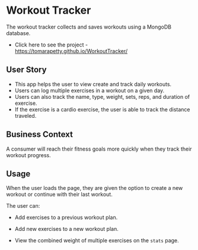 # Workout Tracker

The workout tracker collects and saves workouts using a MongoDB database. 
* Click here to see the project - https://tomarapetty.github.io/WorkoutTracker/

## User Story

* This app helps the user to view create and track daily workouts. 
* Users can log multiple exercises in a workout on a given day. 
* Users can also track the name, type, weight, sets, reps, and duration of exercise. 
* If the exercise is a cardio exercise, the user is able to track the distance traveled.

## Business Context

A consumer will reach their fitness goals more quickly when they track their workout progress.

## Usage

When the user loads the page, they are given the option to create a new workout or continue with their last workout.

The user can:

  * Add exercises to a previous workout plan.

  * Add new exercises to a new workout plan.

  * View the combined weight of multiple exercises on the `stats` page.

